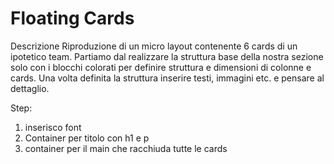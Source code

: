 # Floating Cards

Descrizione
Riproduzione di un micro layout contenente 6 cards di un ipotetico team.
Partiamo dal realizzare la struttura base della nostra sezione solo con i blocchi colorati per definire struttura e dimensioni di colonne e cards. 
Una volta definita la struttura inserire  testi, immagini etc. e pensare al dettaglio.

Step:
1. inserisco font
2. Container per titolo con h1 e p
3. container per il main che racchiuda tutte le cards

